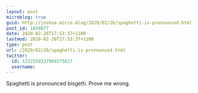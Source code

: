 ```yaml
---
layout: post
microblog: true
guid: http://joshua.micro.blog/2020/02/26/spaghetti-is-pronounced.html
post_id: 1034077
date: 2020-02-26T17:53:37+1100
lastmod: 2020-02-26T17:53:37+1100
type: post
url: /2020/02/26/spaghetti-is-pronounced.html
twitter:
  id: 1232559337966575617
  username: 
---
```

Spaghetti is pronounced bisgetti. Prove me wrong.
